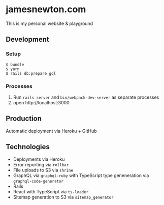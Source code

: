 # jamesnewton.com

This is my personal website & playground

## Development

### Setup

```
$ bundle
$ yarn
$ rails db:prepare gql
```

### Processes

1. Run `rails server` and `bin/webpack-dev-server` as separate processes
2. open http://localhost:3000

## Production

Automatic deployment via Heroku + GitHub

## Technologies

* Deployments via Heroku
* Error reporting via `rollbar`
* File uploads to S3 via `shrine`
* GraphQL via `graphql-ruby` with TypeScript type geneneration via `graphql-code-generator`
* Rails
* React with TypeScript via `ts-loader`
* Sitemap generation to S3 via `sitemap_generator`
